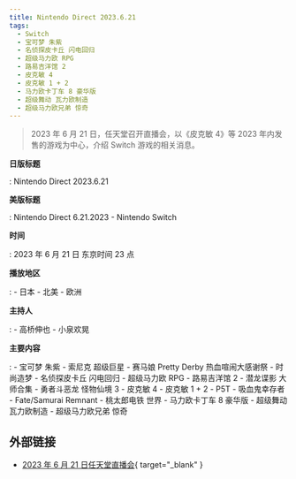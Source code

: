 ```yaml
---
title: Nintendo Direct 2023.6.21
tags:
  - Switch
  - 宝可梦 朱紫
  - 名侦探皮卡丘 闪电回归
  - 超级马力欧 RPG
  - 路易吉洋馆 2
  - 皮克敏 4
  - 皮克敏 1 + 2
  - 马力欧卡丁车 8 豪华版
  - 超级舞动 瓦力欧制造
  - 超级马力欧兄弟 惊奇
---
```


> 2023 年 6 月 21 日，任天堂召开直播会，以《皮克敏 4》等 2023 年内发售的游戏为中心，介绍 Switch 游戏的相关消息。

**日版标题**

:	Nintendo Direct 2023.6.21

**美版标题**

:	Nintendo Direct 6.21.2023 - Nintendo Switch

**时间**

:	2023 年 6 月 21 日 东京时间 23 点

**播放地区**

:	- 日本
	- 北美
	- 欧洲

**主持人**

:	- 高桥伸也
	- 小泉欢晃

**主要内容**

:	- 宝可梦 朱紫
	- 索尼克 超级巨星
	- 赛马娘 Pretty Derby 热血喧闹大感谢祭
	- 时尚造梦
	- 名侦探皮卡丘 闪电回归
	- 超级马力欧 RPG
	- 路易吉洋馆 2
	- 潜龙谍影 大师合集
	- 勇者斗恶龙 怪物仙境 3
	- 皮克敏 4
	- 皮克敏 1 + 2
	- P5T
	- 吸血鬼幸存者
	- Fate/Samurai Remnant
	- 桃太郎电铁 世界
	- 马力欧卡丁车 8 豪华版
	- 超级舞动 瓦力欧制造
	- 超级马力欧兄弟 惊奇

## 外部链接

- [2023 年 6 月 21 日任天堂直播会](https://www.bilibili.com/video/BV13X4y1s7N8/){ target="_blank" }
